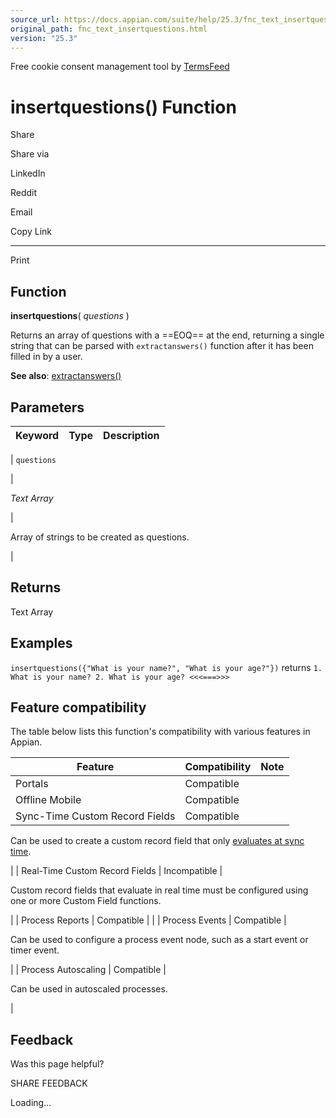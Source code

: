 ```yaml
---
source_url: https://docs.appian.com/suite/help/25.3/fnc_text_insertquestions.html
original_path: fnc_text_insertquestions.html
version: "25.3"
---
```


Free cookie consent management tool by [TermsFeed](https://www.termsfeed.com/)

# insertquestions() Function

Share

Share via

LinkedIn

Reddit

Email

Copy Link

* * *

Print

## Function

**insertquestions**( _questions_ )

Returns an array of questions with a ==EOQ== at the end, returning a single string that can be parsed with `extractanswers()` function after it has been filled in by a user.

**See also**: [extractanswers()](fnc_text_extractanswers.html)

## Parameters

| Keyword | Type | Description |
| --- | --- | --- |
|
`questions`

 |

_Text Array_

 |

Array of strings to be created as questions.

 |

## Returns

Text Array

## Examples

`insertquestions({"What is your name?", "What is your age?"})` returns `1. What is your name? 2. What is your age? <<<===>>>`

## Feature compatibility

The table below lists this function's compatibility with various features in Appian.

| Feature | Compatibility | Note |
| --- | --- | --- |
| Portals | Compatible |  |
| Offline Mobile | Compatible |  |
| Sync-Time Custom Record Fields | Compatible |
Can be used to create a custom record field that only [evaluates at sync time](custom-record-fields.html#prodlink-sync-time-evaluations).

 |
| Real-Time Custom Record Fields | Incompatible |

Custom record fields that evaluate in real time must be configured using one or more Custom Field functions.

 |
| Process Reports | Compatible |  |
| Process Events | Compatible |

Can be used to configure a process event node, such as a start event or timer event.

 |
| Process Autoscaling | Compatible |

Can be used in autoscaled processes.

 |

## Feedback

Was this page helpful?

SHARE FEEDBACK

Loading...